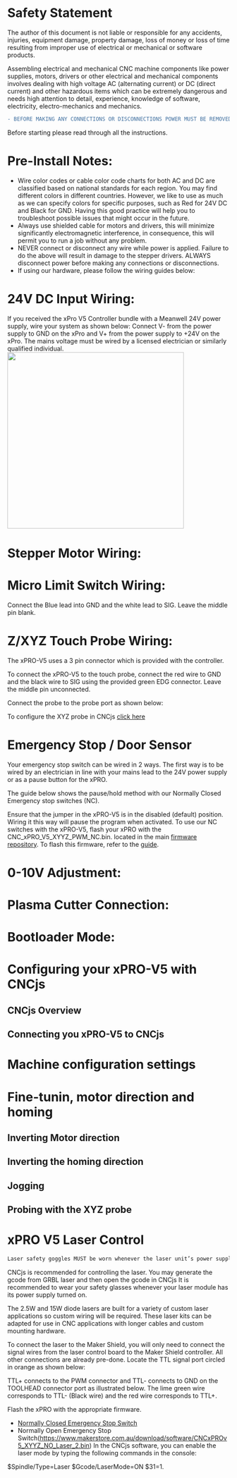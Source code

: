 
# Safety Statement
The author of this document is not liable or responsible for any accidents, injuries, equipment damage, property damage, loss of money or loss of time resulting from improper use of electrical or mechanical or software products.

Assembling electrical and mechanical CNC machine components like power supplies, motors, drivers or other electrical and mechanical components involves dealing with high voltage AC (alternating current) or DC (direct current) and other hazardous items which can be extremely dangerous and needs high attention to detail, experience, knowledge of software, electricity, electro-mechanics and mechanics.
```diff
- BEFORE MAKING ANY CONNECTIONS OR DISCONNECTIONS POWER MUST BE REMOVED FROM THE DEVICE AND THE CONTROLLER. FAILURE TO DO SO WILL VOID ANY AND ALL WARRANTIES.
```
Before starting please read through all the instructions.

# Pre-Install Notes:

- Wire color codes or cable color code charts for both AC and DC are classified based on national standards for each region. You may find different colors in different countries. However, we like to use as much as we can specify colors for specific purposes, such as Red for 24V DC and Black for GND. Having this good practice will help you to troubleshoot possible issues that might occur in the future.
- Always use shielded cable for motors and drivers, this will minimize significantly electromagnetic interference, in consequence, this will permit you to run a job without any problem.
- NEVER connect or disconnect any wire while power is applied. Failure to do the above will result in damage to the stepper drivers.
ALWAYS disconnect power before making any connections or disconnections.
- If using our hardware, please follow the wiring guides below:

# 24V DC Input Wiring:

If you received the xPro V5 Controller bundle with a Meanwell 24V power supply, wire your system as shown below: Connect V- from the power supply to GND on the xPro and V+ from the power supply to +24V on the xPro. The mains voltage must be wired by a licensed electrician or similarly qualified individual.
<img src="https://github.com/Spark-Concepts/xPro-V5/blob/main/images/Front%20copy.jpg" width="400">

# Stepper Motor Wiring:

# Micro Limit Switch Wiring:
Connect the Blue lead into GND and the white lead to SIG. Leave the middle pin blank.

# Z/XYZ Touch Probe Wiring:
The xPRO-V5 uses a 3 pin connector which is provided with the controller.

To connect the xPRO-V5 to the touch probe, connect the red wire to GND and the black wire to SIG using the provided green EDG connector. Leave the middle pin unconnected.

Connect the probe to the probe port as shown below:

To configure the XYZ probe in CNCjs [click here](https://makerhardware.net/wiki/doku.php?id=add_on_packs:xyz_touch_probe)

# Emergency Stop / Door Sensor
Your emergency stop switch can be wired in 2 ways. The first way is to be wired by an electrician in line with your mains lead to the 24V power supply or as a pause button for the xPRO.

The guide below shows the pause/hold method with our Normally Closed Emergency stop switches (NC).

Ensure that the jumper in the xPRO-V5 is in the disabled (default) position. Wiring it this way will pause the program when activated. To use our NC switches with the xPRO-V5, flash your xPRO with the CNC_xPRO_V5_XYYZ_PWM_NC.bin. located in the main [firmware repository](https://github.com/Spark-Concepts/xPro-V5/tree/main/Firmware). To flash this firmware, refer to the [guide](https://github.com/Spark-Concepts/xPro-V5/wiki/Checking_firmware_and_upgrading).

# 0-10V Adjustment:

# Plasma Cutter Connection:

# Bootloader Mode:

# Configuring your xPRO-V5 with CNCjs

## CNCjs Overview

## Connecting you xPRO-V5 to CNCjs

# Machine configuration settings

# Fine-tunin, motor direction and homing

## Inverting Motor direction
## Inverting the homing direction
## Jogging
## Probing with the XYZ probe

# xPRO V5 Laser Control
```diff
Laser safety goggles MUST be worn whenever the laser unit’s power supply is turned on.
```
CNCjs is recommended for controlling the laser. You may generate the gcode from GRBL laser and then open the gcode in CNCjs It is recommended to wear your safety glasses whenever your laser module has its power supply turned on.

The 2.5W and 15W diode lasers are built for a variety of custom laser applications so custom wiring will be required. These laser kits can be adapted for use in CNC applications with longer cables and custom mounting hardware.

To connect the laser to the Maker Shield, you will only need to connect the signal wires from the laser control board to the Maker Shield controller. All other connections are already pre-done. Locate the TTL signal port circled in orange as shown below:

TTL+ connects to the PWM connector and TTL- connects to GND on the TOOLHEAD connector port as illustrated below. The lime green wire corresponds to TTL- (Black wire) and the red wire corresponds to TTL+.

Flash the xPRO with the appropriate firmware.
- [Normally Closed Emergency Stop Switch](https://www.makerstore.com.au/download/software/CNCxPROv5_XYYZ_NC_Laser_2.bin)
- Normally Open Emergency Stop Switch(https://www.makerstore.com.au/download/software/CNCxPROv5_XYYZ_NO_Laser_2.bin)
In the CNCjs software, you can enable the laser mode by typing the following commands in the console:

$Spindle/Type=Laser
$Gcode/LaserMode=ON
$31=1.